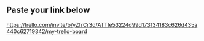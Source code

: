 ## Paste your link below
https://trello.com/invite/b/yZfrCr3d/ATTIe53224d99d173134183c626d435a440c62719342/my-trello-board
